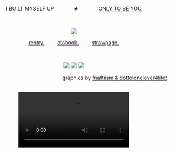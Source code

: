 <p align="center">
  I BUILT MYSELF UP⠀⠀ ⠀ ⠀ ★⠀⠀ ⠀ ⠀ <ins>ONLY TO BE YOU</ins>
</p>

<br>

<p align="center">
  <img src="https://64.media.tumblr.com/4af15a2c4e3a4b9fa95c06765b018db3/0daa2c36396b3dac-80/s400x600/0214070adc7aa3f912459de836a70937bcbbfaff.gifv"/>
</p>

<p align="center">
  <a href=https://rentry.co/blunnies>rentry.</a> ⠀–⠀ <a href=https://mafioso.atabook.org>atabook.</a> ⠀–⠀ <a href=https://blunny.straw.page/>strawpage.</a>
</p>

<br>

<p align="center">
<img src="https://64.media.tumblr.com/8a5da16269c401837c3072375cc1c561/6d7ed05b81ca1c1b-bb/s100x200/5329a5dae807e97d863cc5e060be40c5151f8c04.gifv"/> <img src="https://64.media.tumblr.com/3f9ec1268adb99460f035a581e4b45e6/6d7ed05b81ca1c1b-c6/s100x200/bc0b21f8a5d06ae44aceab9b6f4e94a1e132def0.gifv"/> <img src="https://64.media.tumblr.com/657da20d5085166d0915e100d42add18/6d7ed05b81ca1c1b-c0/s100x200/66570fe4b7f660612b370d8fd3887f29e7c983e6.gifv"/>
</p>

<p align="right">
graphics by <ins>fnaftiism & dottolonelover4life!</ins>
</p>

<br>

<div align="center">
  <video src="https://github.com/user-attachments/assets/f4aa4dc3-4567-40ba-9a62-b31bd30ca44b" />
<div/>
